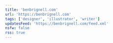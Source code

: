 ```yaml
---
title: 'benbrignell.com'
url: 'https://benbrignell.com'
tags: ['designer', 'illustrator', 'writer']
updatesFeed: 'https://benbrignell.com/feed.xml'
nsfw: false
rss: true
---
```

